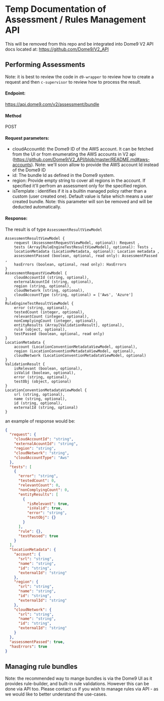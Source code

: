 # Temp Documentation of Assessment / Rules Management API
This will be removed from this repo and be integrated into Dome9 V2 API docs located at: https://github.com/Dome9/V2_API

## Performing Assessments
Note: it is best to review the code in `d9-wrapper` to review how to create a request and then `c-supervisor` to review how to process the result. 
#### Endpoint:
https://api.dome9.com/v2/assessment/bundle

#### Method
POST

#### Request parameters:
* cloudAccountId: the Dome9 ID of the AWS account. It can be fetched from the UI or from enumerating the AWS accounts in V2 api (https://github.com/Dome9/V2_API/blob/master/README.md#aws-accounts). Note: we'll soon allow to provide the AWS account Id instead of the Dome9 ID
* id: The bundle Id as defined in the Dome9 system.
* region: Provide empty string to cover all regions in the account. If specified it'll perfrom an assessment only for the specified region.
* isTemplate : identifies if it is a builtin managed policy rather than a custom (user created one). Default value is false which means a user created bundle. Note: this parameter will son be removed and will be deducted automatically.

#### Response:
The result is of type `AssessmentResultViewModel`
```
AssessmentResultViewModel {
    request (AssessmentRequestViewModel, optional): Request ,
    tests (Array[RuleEngineTestResultViewModel], optional): Tests ,
    locationMetadata (LocationMetadata, optional): Location metadata ,
    assessmentPassed (boolean, optional, read only): AssessmentPassed ,
    hasErrors (boolean, optional, read only): HasErrors
}
AssessmentRequestViewModel {
    cloudAccountId (string, optional),
    externalAcountId (string, optional),
    region (string, optional),
    cloudNetwork (string, optional),
    cloudAccountType (string, optional) = ['Aws', 'Azure']
}
RuleEngineTestResultViewModel {
    error (string, optional),
    testedCount (integer, optional),
    relevantCount (integer, optional),
    nonComplyingCount (integer, optional),
    entityResults (Array[ValidationResult], optional),
    rule (object, optional),
    testPassed (boolean, optional, read only)
}
LocationMetadata {
    account (LocationConventionMetadataViewModel, optional),
    region (LocationConventionMetadataViewModel, optional),
    cloudNetwork (LocationConventionMetadataViewModel, optional)
}
ValidationResult {
    isRelevant (boolean, optional),
    isValid (boolean, optional),
    error (string, optional),
    testObj (object, optional)
}
LocationConventionMetadataViewModel {
    srl (string, optional),
    name (string, optional),
    id (string, optional),
    externalId (string, optional)
}
```

an example of response would be:
```json
{
  "request": {
    "cloudAccountId": "string",
    "externalAcountId": "string",
    "region": "string",
    "cloudNetwork": "string",
    "cloudAccountType": "Aws"
  },
  "tests": [
    {
      "error": "string",
      "testedCount": 0,
      "relevantCount": 0,
      "nonComplyingCount": 0,
      "entityResults": [
        {
          "isRelevant": true,
          "isValid": true,
          "error": "string",
          "testObj": {}
        }
      ],
      "rule": {},
      "testPassed": true
    }
  ],
  "locationMetadata": {
    "account": {
      "srl": "string",
      "name": "string",
      "id": "string",
      "externalId": "string"
    },
    "region": {
      "srl": "string",
      "name": "string",
      "id": "string",
      "externalId": "string"
    },
    "cloudNetwork": {
      "srl": "string",
      "name": "string",
      "id": "string",
      "externalId": "string"
    }
  },
  "assessmentPassed": true,
  "hasErrors": true
}
```


## Managing rule bundles
Note: the recommended way to mange bundles is via the Dome9 UI as it provides rule-builder, and built-in rule validations. However this can be done via API too.
Please contact us if you wish to manage rules via API - as we would like to better understand the use-cases.


